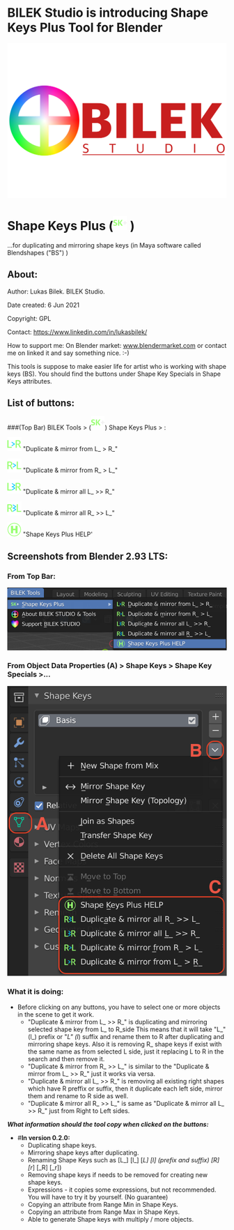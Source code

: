 # BILEK Studio is introducing Shape Keys Plus Tool for Blender

![](images/BILEK_STUDIO_logo_type_colored.png)


# Shape Keys Plus (![](icons/shape_keys_plus_logo.png) )

...for duplicating and mirroring shape keys (in Maya software called Blendshapes ("BS") )

## About:

Author: Lukas Bilek. BILEK Studio.

Date created: 6 Jun 2021

Copyright: GPL

Contact: https://www.linkedin.com/in/lukasbilek/

How to support me: On Blender market: www.blendermarket.com or contact me on linked it and say something nice. :-)
    
This tools is suppose to make easier life for artist who is working with shape keys (BS).
You should find the buttons under Shape Key Specials in Shape Keys attributes.

## List of buttons: 

###(Top Bar) BILEK Tools > (![](icons/shape_keys_plus_logo.png)) Shape Keys Plus >  :

![](icons/L_R_side.png) "Duplicate & mirror from L_ > R_"

![](icons/R_L_side.png) "Duplicate & mirror from R_ > L_"

![](icons/L_R_side_all.png) "Duplicate & mirror all L_ >> R_"

![](icons/R_L_side_all.png) "Duplicate & mirror all R_ >> L_"

![](icons/help.png) "Shape Keys Plus HELP'

## Screenshots from Blender 2.93 LTS:

### From Top Bar:

![](images/screenshot_bilek_tools_shape_keys_plus.png)

### From Object Data Properties (A) > Shape Keys > Shape Key Specials >...  

![](images/screenshot_shape_keys_specials_menu.png)


### What it is doing:
- Before clicking on any buttons, you have to select one or more objects in the scene to get it work.
    - "Duplicate & mirror from L_ >> R_" is duplicating and mirroring selected shape key from L_ to R_side
       This means that it will take "L_" (l_) prefix or "_L" (l_) suffix and rename them to R after duplicating and mirroring shape keys.
       Also it is removing R_ shape keys if exist with the same name as from selected L side, just it replacing L to R 
       in the search and then remove it.
    - "Duplicate & mirror from R_ >> L_" is similar to the "Duplicate & mirror from L_ >> R_" just it works via versa.
    - "Duplicate & mirror all L_ >> R_" is removing all existing right shapes which have R preffix or suffix,
      then it duplicate each left side, mirror them and rename to R side as well.
    - "Duplicate & mirror all R_ >> L_" is same as "Duplicate & mirror all L_ >> R_" just from Right to Left sides.
    
**_What information should the tool copy when clicked on the buttons:_**

- #**In version 0.2.0:**
    - Duplicating shape keys.
    - Mirroring shape keys after duplicating.
    - Renaming Shape Keys such as [L_] [l_] [_L] [_l] (prefix and suffix) [R_] [r_] [_R] [_r]) 
    - Removing shape keys if needs to be removed for creating new shape keys.
    - Expressions - it copies some expressions, but not recommended. You will have to try it by yourself. (No guarantee)
    - Copying an attribute from Range Min in Shape Keys.
    - Copying an attribute from Range Max in Shape Keys.
    - Able to generate Shape keys with multiply / more objects.
